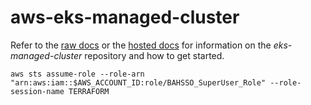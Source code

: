 # aws-eks-managed-cluster

Refer to the [raw docs](./docs/source/OVERVIEW.md) or the [hosted docs](https://pages.github.boozallencsn.com/AutomationLibrary/aws-eks-managed-cluster/index.html) for information on the _eks-managed-cluster_ repository and how to get started.

```shell
aws sts assume-role --role-arn "arn:aws:iam::$AWS_ACCOUNT_ID:role/BAHSSO_SuperUser_Role" --role-session-name TERRAFORM
```